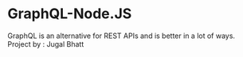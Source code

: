 # GraphQL-Node.JS
GraphQL is an alternative for REST APIs and is better in a lot of ways.
Project by : Jugal Bhatt
